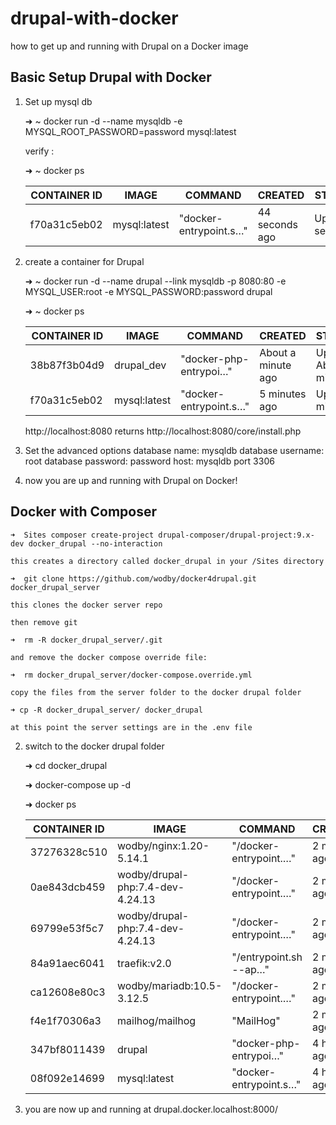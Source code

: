 # drupal-with-docker
how to get up and running with Drupal on a Docker image


## Basic Setup Drupal with Docker


1. Set up mysql db
    
    ➜  ~ docker run -d --name mysqldb -e MYSQL_ROOT_PASSWORD=password mysql:latest

    verify :
    
    ➜  ~ docker ps
	
   | CONTAINER ID | IMAGE | COMMAND | CREATED | STATUS | PORTS | NAMES |
   | --- | --- | --- | --- | --- | --- | --- |
   | f70a31c5eb02 | mysql:latest | "docker-entrypoint.s…" | 44 seconds ago | Up 43 seconds | 3306/tcp, 33060/tcp | mysqldb |

2. create a container for Drupal

    ➜  ~ docker run -d --name drupal --link mysqldb -p 8080:80 -e MYSQL_USER:root -e MYSQL_PASSWORD:password drupal
	
    ➜  ~ docker ps

    | CONTAINER ID | IMAGE | COMMAND | CREATED | STATUS | PORTS | NAMES |
    | --- | --- | --- | --- | --- | --- | --- |
    |38b87f3b04d9   |drupal_dev        | "docker-php-entrypoi…"   |About a minute ago  | Up About a minute |  0.0.0.0:8080->80/tcp  | drupal|
    |f70a31c5eb02   |mysql:latest  | "docker-entrypoint.s…"  | 5 minutes ago       | Up 5 minutes       | 3306/tcp, 33060/tcp  |  mysqldb|

	http://localhost:8080
	returns http://localhost:8080/core/install.php 
	
3. Set the advanced options 
	database name: mysqldb
	database username: root
	database password: password
	host: mysqldb
	port 3306

4. now you are up and running with Drupal on Docker!



## Docker with Composer

    ➜  Sites composer create-project drupal-composer/drupal-project:9.x-dev docker_drupal --no-interaction

    this creates a directory called docker_drupal in your /Sites directory

    ➜  git clone https://github.com/wodby/docker4drupal.git docker_drupal_server

    this clones the docker server repo

    then remove git

    ➜  rm -R docker_drupal_server/.git

    and remove the docker compose override file:

    ➜  rm docker_drupal_server/docker-compose.override.yml 

    copy the files from the server folder to the docker drupal folder

    ➜ cp -R docker_drupal_server/ docker_drupal

    at this point the server settings are in the .env file

2. 
	switch to the docker drupal folder

    ➜ cd docker_drupal 

	➜ docker-compose up -d

	➜ docker ps

	| CONTAINER ID  | IMAGE                             | COMMAND                 | CREATED        | STATUS       |  PORTS                |  NAMES |
	| --- | --- | --- | --- | --- | --- | --- |
	| 37276328c510  | wodby/nginx:1.20-5.14.1           | "/docker-entrypoint.…"  | 2 minutes ago  | Up 2 minutes |  80/tcp               |  my_drupal9_project_nginx |
	| 0ae843dcb459  | wodby/drupal-php:7.4-dev-4.24.13  | "/docker-entrypoint.…"  | 2 minutes ago  | Up 2 minutes |  9000/tcp             |  my_drupal9_project_php |
	| 69799e53f5c7  | wodby/drupal-php:7.4-dev-4.24.13  | "/docker-entrypoint.…"  | 2 minutes ago  | Up 2 minutes |  9000/tcp             |  my_drupal9_project_crond |
	| 84a91aec6041  | traefik:v2.0                      | "/entrypoint.sh --ap…"  | 2 minutes ago  | Up 2 minutes |  0.0.0.0:8000->80/tcp |  my_drupal9_project_traefik |
	| ca12608e80c3  | wodby/mariadb:10.5-3.12.5         | "/docker-entrypoint.…"  | 2 minutes ago  | Up 2 minutes |  3306/tcp             |  my_drupal9_project_mariadb |
	| f4e1f70306a3  | mailhog/mailhog                   | "MailHog"               | 2 minutes ago  | Up 2 minutes |  1025/tcp, 8025/tcp   |  my_drupal9_project_mailhog |
	| 347bf8011439  | drupal                            | "docker-php-entrypoi…"  | 4 hours ago    | Up 4 hours   |  0.0.0.0:8080->80/tcp |  drupal |
	| 08f092e14699  | mysql:latest                      | "docker-entrypoint.s…"  | 4 hours ago    | Up 4 hours   |  3306/tcp, 33060/tcp  |  mysqldb |


3. you are now up and running at drupal.docker.localhost:8000/





